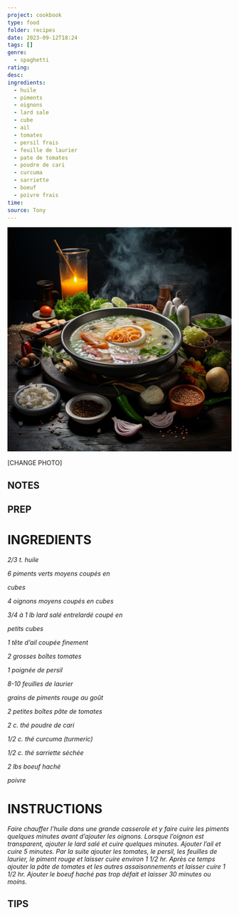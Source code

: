 ```yaml
---
project: cookbook
type: food
folder: recipes
date: 2023-09-12T18:24
tags: []
genre:
  - spaghetti
rating: 
desc: 
ingredients:
  - huile
  - piments
  - oignons
  - lard sale
  - cube
  - ail
  - tomates
  - persil frais
  - feuille de laurier
  - pate de tomates
  - poudre de cari
  - curcuma
  - sarriette
  - boeuf
  - poivre frais
time: 
source: Tony
---
```


![IMAGE](_default.png)


[CHANGE PHOTO]


## NOTES




## PREP


# INGREDIENTS

_2/3_ _t. huile_

_6 piments verts moyens coupés en_

_cubes_

_4 oignons moyens coupés en cubes_

_3/4_ _à 1 lb lard salé entrelardé coupé en_

_petits cubes_

_1 tête d’ail coupée finement_

_2 grosses boîtes tomates_

_1 poignée de persil_

_8-10 feuilles de laurier_

_grains de piments rouge au goût_

_2 petites boîtes pâte de tomates_

_2 c. thé poudre de cari_

_1/2_ _c. thé curcuma (turmeric)_

_1/2_ _c. thé sarriette séchée_

_2 lbs boeuf haché_

_poivre_



# INSTRUCTIONS

_Faire chauffer l’huile dans une grande casserole_
_et y faire cuire les piments quelques minutes_
_avant d’ajouter les oignons. Lorsque l’oignon_
_est transparent, ajouter le lard salé et cuire_
_quelques minutes. Ajouter l’ail et cuire 5 minutes._
_Par la suite ajouter les tomates, le persil,_
_les feuilles de laurier, le piment rouge et laisser_
_cuire environ 1_ _1/2_ _hr. Après ce temps ajouter_
_la pâte de tomates et les autres assaisonnements_
_et laisser cuire 1_ _1/2_ _hr. Ajouter_
_le boeuf haché pas trop défait et laisser 30_
_minutes ou moins._




## TIPS



